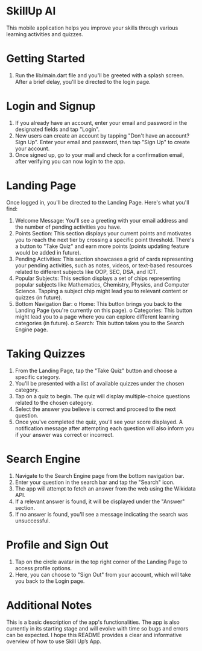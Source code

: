 # SkillUp AI

This mobile application helps you improve your skills through various learning activities and quizzes.

# Getting Started

1.	Run the lib/main.dart file and you'll be greeted with a splash screen. After a brief delay, you'll be directed to the login page.

# Login and Signup

1.	If you already have an account, enter your email and password in the designated fields and tap "Login".
2.	New users can create an account by tapping "Don't have an account? Sign Up". Enter your email and password, then tap "Sign Up" to create your account.
3.	Once signed up, go to your mail and check for a confirmation email, after verifying you can now login to the app.

# Landing Page

Once logged in, you'll be directed to the Landing Page. Here's what you'll find:
1.	Welcome Message: You'll see a greeting with your email address and the number of pending activities you have.
2.	Points Section: This section displays your current points and motivates you to reach the next tier by crossing a specific point threshold. There's a button to "Take Quiz" and earn more points (points updating feature would be added in future).
3.	Pending Activities: This section showcases a grid of cards representing your pending activities, such as notes, videos, or text-based resources related to different subjects like OOP, SEC, DSA, and ICT.
4.	Popular Subjects: This section displays a set of chips representing popular subjects like Mathematics, Chemistry, Physics, and Computer Science. Tapping a subject chip might lead you to relevant content or quizzes (in future).
5.	Bottom Navigation Bar: 
o	Home: This button brings you back to the Landing Page (you're currently on this page).
o	Categories: This button might lead you to a page where you can explore different learning categories (in future).
o	Search: This button takes you to the Search Engine page.

# Taking Quizzes

1.	From the Landing Page, tap the "Take Quiz" button and choose a specific category.
2.	You'll be presented with a list of available quizzes under the chosen category.
3.	Tap on a quiz to begin. The quiz will display multiple-choice questions related to the chosen category.
4.	Select the answer you believe is correct and proceed to the next question.
5.	Once you've completed the quiz, you'll see your score displayed. A notification message after attempting each question will also inform you if your answer was correct or incorrect.

# Search Engine 

1.	Navigate to the Search Engine page from the bottom navigation bar.
2.	Enter your question in the search bar and tap the "Search" icon.
3.	The app will attempt to fetch an answer from the web using the Wikidata API.
4.	If a relevant answer is found, it will be displayed under the "Answer" section.
5.	If no answer is found, you'll see a message indicating the search was unsuccessful.

# Profile and Sign Out

1.	Tap on the circle avatar in the top right corner of the Landing Page to access profile options.
2.	Here, you can choose to "Sign Out" from your account, which will take you back to the Login page.

# Additional Notes

This is a basic description of the app's functionalities. The app is also currently in its starting stage and will evolve with time so bugs and errors can be expected.
I hope this README provides a clear and informative overview of how to use Skill Up’s App. 

